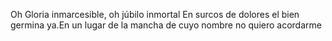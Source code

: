 
Oh Gloria inmarcesible, oh júbilo inmortal En surcos de dolores el bien germina ya.En un lugar de la mancha de cuyo nombre no quiero acordarme
